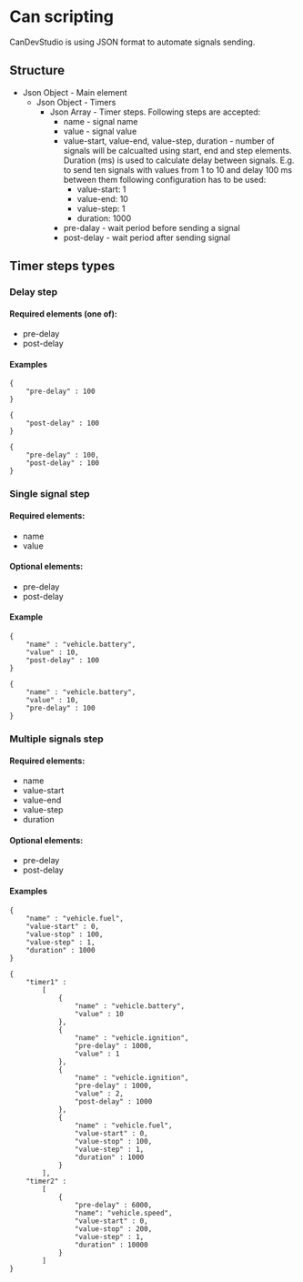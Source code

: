 # Can scripting
CanDevStudio is using JSON format to automate signals sending. 

## Structure
* Json Object - Main element
    * Json Object - Timers
        * Json Array - Timer steps. Following steps are accepted:
            * name - signal name
            * value - signal value
            * value-start, value-end, value-step, duration - number of signals will be calcualted using start, end and step elements. Duration (ms) is used to calculate delay between signals. E.g. to send ten signals with values from 1 to 10 and delay 100 ms between them following configuration has to be used: 
                * value-start: 1
                * value-end: 10
                * value-step: 1
                * duration: 1000 
            * pre-dalay - wait period before sending a signal
            * post-delay - wait period after sending signal

## Timer steps types
### Delay step
#### Required elements (one of):
* pre-delay
* post-delay
#### Examples
```
{
    "pre-delay" : 100
}
```
```
{
    "post-delay" : 100
}
```
```
{
    "pre-delay" : 100,
    "post-delay" : 100
}
```
### Single signal step
#### Required elements:
* name
* value
#### Optional elements:
* pre-delay
* post-delay
#### Example
```
{
    "name" : "vehicle.battery",
    "value" : 10,
    "post-delay" : 100
}
```
```
{
    "name" : "vehicle.battery",
    "value" : 10,
    "pre-delay" : 100
}
```
### Multiple signals step
#### Required elements:
* name
* value-start
* value-end
* value-step
* duration
#### Optional elements:
* pre-delay
* post-delay
#### Examples
```
{
    "name" : "vehicle.fuel",
    "value-start" : 0,
    "value-stop" : 100,
    "value-step" : 1,
    "duration" : 1000
}
```
```
{
    "timer1" :
        [
            {
                "name" : "vehicle.battery",
                "value" : 10
            },
            {
                "name" : "vehicle.ignition",
                "pre-delay" : 1000,
                "value" : 1
            },
            {
                "name" : "vehicle.ignition",
                "pre-delay" : 1000,
                "value" : 2,
                "post-delay" : 1000
            },
            {
                "name" : "vehicle.fuel",
                "value-start" : 0,
                "value-stop" : 100,
                "value-step" : 1,
                "duration" : 1000
            }
        ],
    "timer2" :
        [
            {
                "pre-delay" : 6000,
                "name": "vehicle.speed",
                "value-start" : 0,
                "value-stop" : 200,
                "value-step" : 1,
                "duration" : 10000
            }
        ]
}
```
